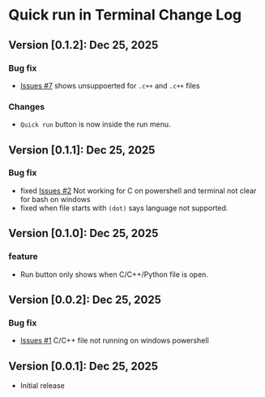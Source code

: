 # Quick run in Terminal Change Log

## Version [0.1.2]: Dec 25, 2025
### Bug fix
- [Issues #7](https://github.com/AbrarShakhi/quick-run-in-terminal/issues/7) shows unsuppoerted for `.c++` and `.c++` files
### Changes
- `Quick run` button is now inside the run menu.

## Version [0.1.1]: Dec 25, 2025
### Bug fix
- fixed [Issues #2](https://github.com/abrarshakhi/quick-run-in-terminal/issues/2) Not working for C on powershell and terminal not clear for bash on windows
- fixed when file starts with `(dot)` says language not supported.

## Version [0.1.0]: Dec 25, 2025
### feature
- Run button only shows when C/C++/Python file is open.

## Version [0.0.2]: Dec 25, 2025
### Bug fix
- [Issues #1](https://github.com/abrarshakhi/quick-run-in-terminal/issues/1) C/C++ file not running on windows powershell

## Version [0.0.1]: Dec 25, 2025
- Initial release